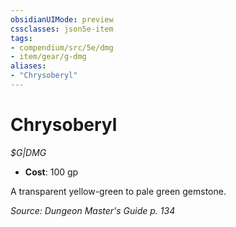 ```yaml
---
obsidianUIMode: preview
cssclasses: json5e-item
tags:
- compendium/src/5e/dmg
- item/gear/g-dmg
aliases: 
- "Chrysoberyl"
---
```

# Chrysoberyl
*$G|DMG*  

- **Cost**: 100 gp

A transparent yellow-green to pale green gemstone.

*Source: Dungeon Master's Guide p. 134*